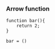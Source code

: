 ### Arrow function 

	function bar(){
		return 2;
	}
	
	bar = ()
<!--stackedit_data:
eyJoaXN0b3J5IjpbNjQ5MjI4MTgwLDEyMTU5ODM4NTJdfQ==
-->
